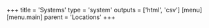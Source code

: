 +++
title = 'Systems'
type = 'system'
outputs = ['html', 'csv']
[menu]
  [menu.main]
    parent = 'Locations'
+++
